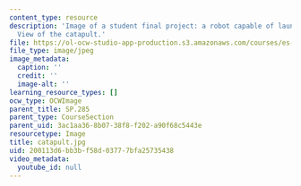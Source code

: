 ```yaml
---
content_type: resource
description: 'Image of a student final project: a robot capable of launching a projectile.
  View of the catapult.'
file: https://ol-ocw-studio-app-production.s3.amazonaws.com/courses/es-293-lego-robotics-spring-2007/200113d6bb3bf58d03777bfa25735438_catapult.jpg
file_type: image/jpeg
image_metadata:
  caption: ''
  credit: ''
  image-alt: ''
learning_resource_types: []
ocw_type: OCWImage
parent_title: SP.285
parent_type: CourseSection
parent_uid: 3ac1aa36-8b07-38f8-f202-a90f68c5443e
resourcetype: Image
title: catapult.jpg
uid: 200113d6-bb3b-f58d-0377-7bfa25735438
video_metadata:
  youtube_id: null
---
```

